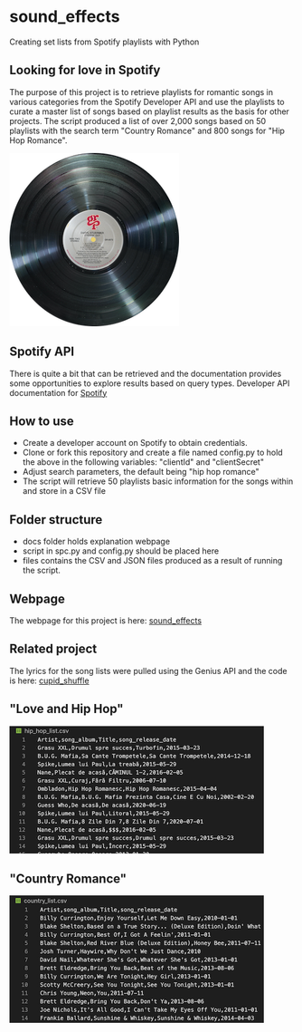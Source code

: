# sound_effects
Creating set lists from Spotify playlists with Python

## Looking for love in Spotify
The purpose of this project is to retrieve playlists for romantic songs in various categories from the Spotify Developer API and use the playlists to curate a master list of songs based on playlist results as the basis for other projects. The script produced a list of over 2,000 songs based on 50 playlists with the search term "Country Romance" and 800 songs for "Hip Hop Romance". 

![](docs/images/record_small.png)
## Spotify API
There is quite a bit that can be retrieved and the documentation provides some opportunities to explore results based on query types.
Developer API documentation for  <a href='https://developer.spotify.com/documentation/web-api/reference/search/search/#writing-a-query---guidelines'>Spotify</a>

## How to use
- Create a developer account on Spotify to obtain credentials.
- Clone or fork this repository and create a file named config.py to hold the above in the following variables: "clientId" and "clientSecret"
- Adjust search parameters, the default being "hip hop romance"
- The script will retrieve 50 playlists basic information for the songs within and store in a CSV file

## Folder structure
- docs folder holds explanation webpage
- script in spc.py and config.py should be placed here
- files contains the CSV and JSON files produced as a result of running the script.

## Webpage
The webpage for this project is here: <a href='https://sherirosalia.github.io/sound_effects/'> sound_effects </a>

## Related project
The lyrics for the song lists were pulled using the Genius API and the code is here: <a href='https://github.com/sherirosalia/cupid_shuffle'>cupid_shuffle </a>

## "Love and Hip Hop"
![](docs/images/hip_hop_songs.png)

## "Country Romance"
![](docs/images/country_romance.png)
